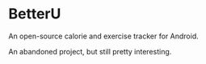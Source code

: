 # BetterU
An open-source calorie and exercise tracker for Android.

An abandoned project, but still pretty interesting.
